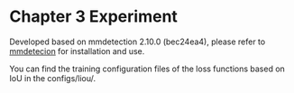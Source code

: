 # Chapter 3 Experiment

Developed based on mmdetection 2.10.0 (bec24ea4), please refer to [mmdetecion](https://github.com/open-mmlab/mmdetection) for installation and use.

You can find the training configuration files of the loss functions based on IoU in the configs/liou/.
